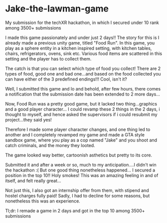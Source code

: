 # Jake-the-lawman-game
My submission for the techXR hackathon, in which I secured under 10 rank among 3500+ submissions

I made this game passionately and under just 2 days!!
The story for this is I already made a previous unity game, titled "Food Run". In this game, you play as a sphere entity in a kitchen inspired setting, with kitchen tables, chairs, refrigerators, ovens, sink etc. Various food items are scattered in this setting and the player has to collect them.

The catch is that you can select which type of food you collect!
There are 2 types of food, good one and bad one...and based on the food collected you can have either of the 3 predefined endings!!! Cool, isn't it?

Well, I submitted this game and lo and behold, after few hours, there comes a notification that the submission date has been extended to 2 more days...

Now, Food Run was a pretty good game, but it lacked two thing...graphics and a good player character...
I could revamp these 2 things in the 2 days, i thought to myself, and hence asked the supervisors if i could resubmit my project...they said yes!

Therefore I made some player character changes, and one thing led to another and I completely revamped my game and made a GTA style sandbox game, where you play as a cop named "Jake" and you shoot and catch criminals, and the money they looted.

The game looked way better, cartoonish asthetics but pretty to its core.

Submitted it and after a week or so, much to my anticipation....I didn't win the hackathon :(
But one good thing nonetheless happened...
I secured a position in the top 10!!
Holy smokes! This was an amazing feeling in and of itself, and felt really great...

Not just this, I also got an internship offer from them, with stipend and hostel charges fully paid!
Sadly, I had to decline for some reasons, but nonetheless this was an experience.

Tl;dr: I remade a game in 2 days and got in the top 10 among 3500+ submissions
